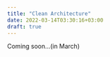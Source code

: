 ```yaml
---
title: "Clean Architecture"
date: 2022-03-14T03:30:16+03:00
draft: true
---
```


Coming soon...(in March)
